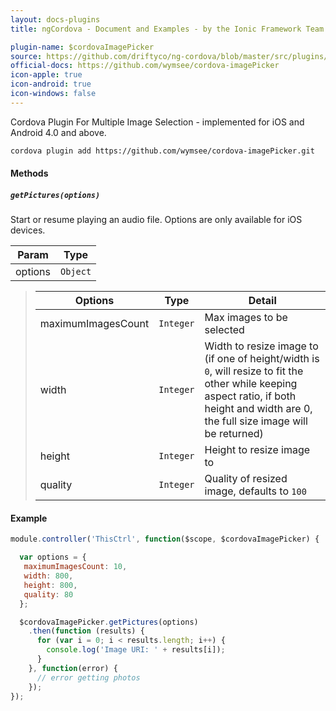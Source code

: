 ```yaml
---
layout: docs-plugins
title: ngCordova - Document and Examples - by the Ionic Framework Team

plugin-name: $cordovaImagePicker
source: https://github.com/driftyco/ng-cordova/blob/master/src/plugins/imagePicker.js
official-docs: https://github.com/wymsee/cordova-imagePicker
icon-apple: true
icon-android: true
icon-windows: false
---
```



Cordova Plugin For Multiple Image Selection - implemented for iOS and Android 4.0 and above.

```bash
cordova plugin add https://github.com/wymsee/cordova-imagePicker.git
```



#### Methods

##### `getPictures(options)`

Start or resume playing an audio file. Options are only available for iOS devices.

| Param        | Type           |
| ------------ |----------------|
| options      | `Object`       |

> | Options            | Type       | Detail  |
> | ------------       |------------| --------|
> | maximumImagesCount | `Integer`  | Max images to be selected |
> | width              | `Integer`  | Width to resize image to (if one of height/width is `0`, will resize to fit the other while keeping aspect ratio, if both height and width are 0, the full size image will be returned) |
> | height             | `Integer`  | Height to resize image to |
> | quality            | `Integer`  | Quality of resized image, defaults to `100` |



#### Example

```javascript
module.controller('ThisCtrl', function($scope, $cordovaImagePicker) {

  var options = {
   maximumImagesCount: 10,
   width: 800,
   height: 800,
   quality: 80
  };

  $cordovaImagePicker.getPictures(options)
    .then(function (results) {
      for (var i = 0; i < results.length; i++) {
        console.log('Image URI: ' + results[i]);
      }
    }, function(error) {
      // error getting photos
    });
});
```